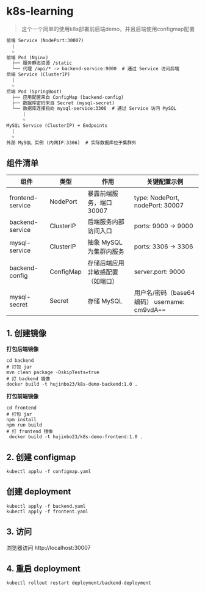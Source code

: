 # k8s-learning

> 这个一个简单的使用k8s部署前后端demo，并且后端使用configmap配置

```txt
前端 Service (NodePort:30007)
  |
  ˅
前端 Pod (Nginx)
  ├── 服务静态资源 /static
  └── 代理 /api/* -> backend-service:9000  # 通过 Service 访问后端
后端 Service (ClusterIP)
  |
  ˅
后端 Pod (SpringBoot)
  ├── 应用配置来自 ConfigMap (backend-config)
  ├── 数据库密码来自 Secret (mysql-secret)
  └── 数据库连接指向 mysql-service:3306  # 通过 Service 访问 MySQL
      |
      ˅
MySQL Service (ClusterIP) + Endpoints
  |
  ˅
外部 MySQL 实例 (内网IP:3306)  # 实际数据库位于集群外
```

## 组件清单

|组件	|类型	|作用	|关键配置示例|
|  ----  | ----  |----  |----  |
|frontend-service	|NodePort	|暴露前端服务，端口 30007	|type: NodePort, nodePort: 30007|
|backend-service	|ClusterIP	|后端服务内部访问入口	|ports: 9000 → 9000
|mysql-service	|ClusterIP	|抽象 MySQL 为集群内服务|	ports: 3306 → 3306|
|backend-config	|ConfigMap	|存储后端应用非敏感配置（如端口）|	server.port: 9000|
|mysql-secret	|Secret	|存储 MySQL |用户名/密码（base64编码）	username: cm9vdA==|

## 1. 创建镜像

**打包后端镜像**
``` shell
cd backend
# 打包 jar
mvn clean package -DskipTests=true
# 打 backend 镜像
docker build -t hujinbo23/k8s-demo-backend:1.0 .

```

**打包前端镜像**
```shell
cd frontend
# 打包 jar
npm install 
npm run build
# 打 frontend 镜像
 docker build -t hujinbo23/k8s-demo-frontend:1.0 .

```

## 2. 创建 configmap
```shell
kubectl applu -f configmap.yaml
```

## 创建 deployment
```shell
kubectl apply -f backend.yaml
kubectl apply -f frontent.yaml
```

## 3. 访问
浏览器访问 http://localhost:30007

## 4. 重启 deployment

```shell
kubectl rollout restart deployment/backend-deployment 
```

